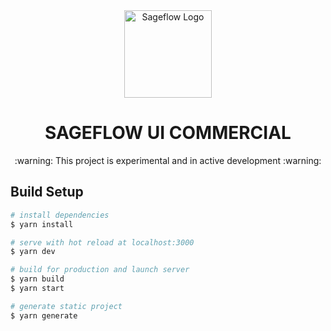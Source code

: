 <div align="center">
    <a href="#" target="_blank">
        <img src="https://raw.githubusercontent.com/sageflow/sageflow/main/media/logo.png" alt="Sageflow Logo" width="140" height="140"></img>
    </a>
</div>

<h1 align="center">SAGEFLOW UI COMMERCIAL</h1>

<p align="center">
:warning:  This project is experimental and in active development  :warning:
</p>


## Build Setup

```bash
# install dependencies
$ yarn install

# serve with hot reload at localhost:3000
$ yarn dev

# build for production and launch server
$ yarn build
$ yarn start

# generate static project
$ yarn generate
```
